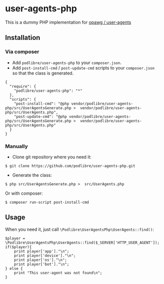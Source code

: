 # user-agents-php
This is a dummy PHP implementation for [opawg / user-agents](https://github.com/opawg/user-agents)

## Installation

### Via composer

- Add `podlibre/user-agents-php` to your `composer.json`.
- Add `post-install-cmd` / `post-update-cmd` scripts to your `composer.json` so that the class is generated.

```
{
  "require": {
    "podlibre/user-agents-php": "*"
  },
  "scripts": {
    "post-install-cmd": "@php vendor/podlibre/user-agents-php/src/UserAgentsGenerate.php >  vendor/podlibre/user-agents-php/src/UserAgents.php",
    "post-update-cmd": "@php vendor/podlibre/user-agents-php/src/UserAgentsGenerate.php >  vendor/podlibre/user-agents-php/src/UserAgents.php"
  }
}
```

### Manually
- Clone git repository where you need it:

```
$ git clone https://github.com/podlibre/user-agents-php.git
```

- Generate the class:

```
$ php src/UserAgentsGenerate.php >  src/UserAgents.php
```

Or with composer:

```
$ composer run-script post-install-cmd
```

## Usage
When you need it, just call `\Podlibre\UserAgentsPhp\UserAgents::find()`:

```
$player = \Podlibre\UserAgentsPhp\UserAgents::find($_SERVER['HTTP_USER_AGENT']);
if($player){
	print player['app']."\n";
	print player['device']."\n";
	print player['os']."\n";
	print player['bot']."\n";
} else {
	print "This user-agent was not found\n";
}
```
